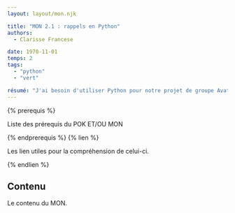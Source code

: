```yaml
---
layout: layout/mon.njk

title: "MON 2.1 : rappels en Python"
authors:
  - Clarisse Francese

date: 1970-11-01
temps: 2
tags:
  - "python"
  - "vert"

résumé: "J'ai besoin d'utiliser Python pour notre projet de groupe Avat'Art, or je n'ai pas touché à ce logiciel depuis la fin de la prépa. Je compte donc dépoussiérer mes connaissances et essayer de retrouver une partie de mon niveau d'avant."
---
```


{% prerequis %}

Liste des prérequis du POK ET/OU MON

{% endprerequis %}
{% lien %}

Les lien utiles pour la compréhension de celui-ci.

{% endlien %}

## Contenu

Le contenu du MON.
